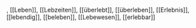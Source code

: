 , [[Leben]], [[Lebzeiten]], [[überlebt]], [[überleben]], [[Erlebnis]], [[lebendig]], [[beleben]], [[Lebewesen]], [[erlebbar]]